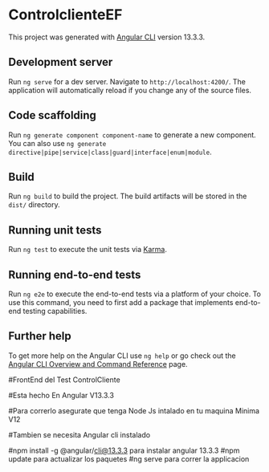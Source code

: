 # ControlclienteEF

This project was generated with [Angular CLI](https://github.com/angular/angular-cli) version 13.3.3.

## Development server

Run `ng serve` for a dev server. Navigate to `http://localhost:4200/`. The application will automatically reload if you change any of the source files.

## Code scaffolding

Run `ng generate component component-name` to generate a new component. You can also use `ng generate directive|pipe|service|class|guard|interface|enum|module`.

## Build

Run `ng build` to build the project. The build artifacts will be stored in the `dist/` directory.

## Running unit tests

Run `ng test` to execute the unit tests via [Karma](https://karma-runner.github.io).

## Running end-to-end tests

Run `ng e2e` to execute the end-to-end tests via a platform of your choice. To use this command, you need to first add a package that implements end-to-end testing capabilities.

## Further help

To get more help on the Angular CLI use `ng help` or go check out the [Angular CLI Overview and Command Reference](https://angular.io/cli) page.


#FrontEnd del Test ControlCliente

#Esta hecho En Angular V13.3.3

#Para correrlo asegurate que tenga Node Js intalado en tu maquina Minima V12

#Tambien se necesita Angular cli instalado 

#npm install -g @angular/cli@13.3.3 para instalar angular 13.3.3
#npm update para actualizar los paquetes
#ng serve para correr la applicacion


